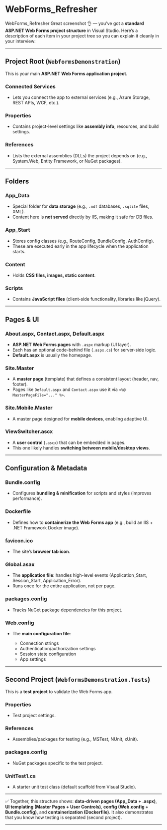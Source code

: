 # WebForms_Refresher
WebForms_Refresher
Great screenshot 👌 — you’ve got a **standard ASP.NET Web Forms project structure** in Visual Studio. Here’s a description of each item in your project tree so you can explain it cleanly in your interview:

---

## **Project Root (`WebformsDemonstration`)**

This is your main **ASP.NET Web Forms application project**.

### **Connected Services**

* Lets you connect the app to external services (e.g., Azure Storage, REST APIs, WCF, etc.).

### **Properties**

* Contains project-level settings like **assembly info**, resources, and build settings.

### **References**

* Lists the external assemblies (DLLs) the project depends on (e.g., System.Web, Entity Framework, or NuGet packages).

---

## **Folders**

### **App\_Data**

* Special folder for **data storage** (e.g., `.mdf` databases, `.sqlite` files, XML).
* Content here is **not served** directly by IIS, making it safe for DB files.

### **App\_Start**

* Stores config classes (e.g., RouteConfig, BundleConfig, AuthConfig).
* These are executed early in the app lifecycle when the application starts.

### **Content**

* Holds **CSS files, images, static content**.

### **Scripts**

* Contains **JavaScript files** (client-side functionality, libraries like jQuery).

---

## **Pages & UI**

### **About.aspx, Contact.aspx, Default.aspx**

* **ASP.NET Web Forms pages** with `.aspx` markup (UI layer).
* Each has an optional code-behind file (`.aspx.cs`) for server-side logic.
* **Default.aspx** is usually the homepage.

### **Site.Master**

* A **master page** (template) that defines a consistent layout (header, nav, footer).
* Pages like `Default.aspx` and `Contact.aspx` use it via `<%@ MasterPageFile="..." %>`.

### **Site.Mobile.Master**

* A master page designed for **mobile devices**, enabling adaptive UI.

### **ViewSwitcher.ascx**

* A **user control** (`.ascx`) that can be embedded in pages.
* This one likely handles **switching between mobile/desktop views**.

---

## **Configuration & Metadata**

### **Bundle.config**

* Configures **bundling & minification** for scripts and styles (improves performance).

### **Dockerfile**

* Defines how to **containerize the Web Forms app** (e.g., build an IIS + .NET Framework Docker image).

### **favicon.ico**

* The site’s **browser tab icon**.

### **Global.asax**

* The **application file**: handles high-level events (Application\_Start, Session\_Start, Application\_Error).
* Runs once for the entire application, not per page.

### **packages.config**

* Tracks NuGet package dependencies for this project.

### **Web.config**

* The **main configuration file**:

  * Connection strings
  * Authentication/authorization settings
  * Session state configuration
  * App settings

---

## **Second Project (`WebformsDemonstration.Tests`)**

This is a **test project** to validate the Web Forms app.

### **Properties**

* Test project settings.

### **References**

* Assemblies/packages for testing (e.g., MSTest, NUnit, xUnit).

### **packages.config**

* NuGet packages specific to the test project.

### **UnitTest1.cs**

* A starter unit test class (default scaffold from Visual Studio).

---

✅ Together, this structure shows: **data-driven pages (App\_Data + .aspx)**, **UI templating (Master Pages + User Controls)**, **config (Web.config + Bundle.config)**, and **containerization (Dockerfile)**. It also demonstrates that you know how testing is separated (second project).

---
